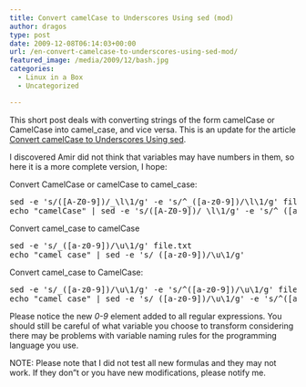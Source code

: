 ```yaml
---
title: Convert camelCase to Underscores Using sed (mod)
author: dragos
type: post
date: 2009-12-08T06:14:03+00:00
url: /en-convert-camelcase-to-underscores-using-sed-mod/
featured_image: /media/2009/12/bash.jpg
categories:
  - Linux in a Box
  - Uncategorized

---
```

This short post deals with converting strings of the form camelCase or CamelCase into camel_case, and vice versa. This is an update for the article [Convert camelCase to Underscores Using sed][1].<!--more-->

I discovered Amir did not think that variables may have numbers in them, so here it is a more complete version, I hope:

Convert CamelCase or camelCase to camel_case:

<pre class="prettyprint">sed -e 's/([A-Z0-9])/_\l\1/g' -e 's/^_([a-z0-9])/\l\1/g' file.txt
echo "camelCase" | sed -e 's/([A-Z0-9])/_\l\1/g' -e 's/^_([a-z0-9])/\l\1/g'</pre>

Convert camel_case to camelCase

<pre class="prettyprint">sed -e 's/_([a-z0-9])/\u\1/g' file.txt
echo "camel_case" | sed -e 's/_([a-z0-9])/\u\1/g'</pre>

Convert camel_case to CamelCase:

<pre class="prettyprint">sed -e 's/_([a-z0-9])/\u\1/g' -e 's/^([a-z0-9])/\u\1/g' file.txt
echo "camel_case" | sed -e 's/_([a-z0-9])/\u\1/g' -e 's/^([a-z0-9])/\u\1/g'</pre>

Please notice the new _0-9_ element added to all regular expressions. You should still be careful of what variable you choose to transform considering there may be problems with variable naming rules for the programming language you use.

NOTE: Please note that I did not test all new formulas and they may not work. If they don&#8221;t or you have new modifications, please notify me.

[][2]

 [1]: http://dragosc.itmcd.ro/it-stuff/daily-minute/convert-camelcase-to-underscores-using-sed/ "Convert camelCase to Underscores Using sed"
 [2]: AmirWatad.com